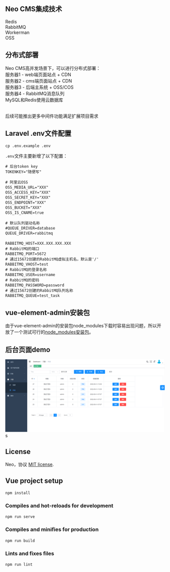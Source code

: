 ## Neo CMS集成技术

Redis <br/>
RabbitMQ <br/>
Workerman <br/>
OSS <br/>

## 分布式部署

Neo CMS高并发场景下，可以进行分布式部署：<br/>
服务器1 - web端页面站点 + CDN<br/>
服务器2 - cms端页面站点 + CDN<br/>
服务器3 - 后端主系统 + OSS/COS<br/>
服务器4 - RabbitMQ消息队列<br/>
MySQL和Redis使用云数据库<br/>

<br/>
后续可能推出更多中间件功能满足扩展项目需求

## Laravel .env文件配置

```shell
cp .env.example .env
```

`.env`文件主要新增了以下配置：<br/>


```
# 后台token key
TOKENKEY="随便写"

# 阿里云OSS
OSS_MEDIA_URL="XXX"
OSS_ACCESS_KEY="XXX"
OSS_SECRET_KEY="XXX"
OSS_ENDPOINT="XXX"
OSS_BUCKET="XXX"
OSS_IS_CNAME=true

# 默认队列驱动名称
#QUEUE_DRIVER=database
QUEUE_DRIVER=rabbitmq

RABBITMQ_HOST=XXX.XXX.XXX.XXX
# RabbitMQ的端口
RABBITMQ_PORT=5672
# 通过15672创建的RabbitMQ虚拟主机名，默认是'/'
RABBITMQ_VHOST=test
# RabbitMQ的登录名称
RABBITMQ_USER=username
# RabbitMQ的密码
RABBITMQ_PASSWORD=password
# 通过15672创建的RabbitMQ队列名称
RABBITMQ_QUEUE=test_task
```

## vue-element-admin安装包

由于vue-element-admin的安装包node_modules下载时容易出现问题，所以开放了一个测试可行的[node_modules安装包](https://github.com/neo-163/node_modules-vue-element-admin)。

## 后台页面demo
![](https://github.com/neo-163/neo-cms/blob/main/project-admin/public/admin/images/20220914183929.png?raw=true)
s

## License

Neo，协议 [MIT license](https://opensource.org/licenses/MIT).

## Vue project setup
```
npm install
```

### Compiles and hot-reloads for development
```
npm run serve
```

### Compiles and minifies for production
```
npm run build
```

### Lints and fixes files
```
npm run lint
```
